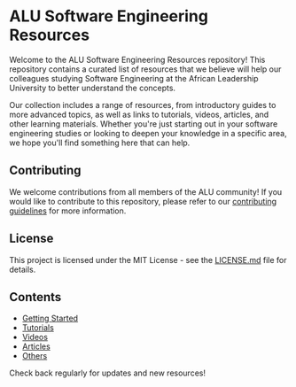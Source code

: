 # ALU Software Engineering Resources

Welcome to the ALU Software Engineering Resources repository! This repository contains a curated list of resources that we believe will help our colleagues studying Software Engineering at the African Leadership University to better understand the concepts.

Our collection includes a range of resources, from introductory guides to more advanced topics, as well as links to tutorials, videos, articles, and other learning materials. Whether you're just starting out in your software engineering studies or looking to deepen your knowledge in a specific area, we hope you'll find something here that can help.

## Contributing

We welcome contributions from all members of the ALU community! If you would like to contribute to this repository, please refer to our [contributing guidelines](CONTRIBUTING.md) for more information.

## License

This project is licensed under the MIT License - see the [LICENSE.md](LICENSE) file for details.


## Contents

- [Getting Started](getting-started.md)
- [Tutorials](tutorials.md)
- [Videos](videos.md)
- [Articles](articles.md)
- [Others](others.md)

Check back regularly for updates and new resources!
